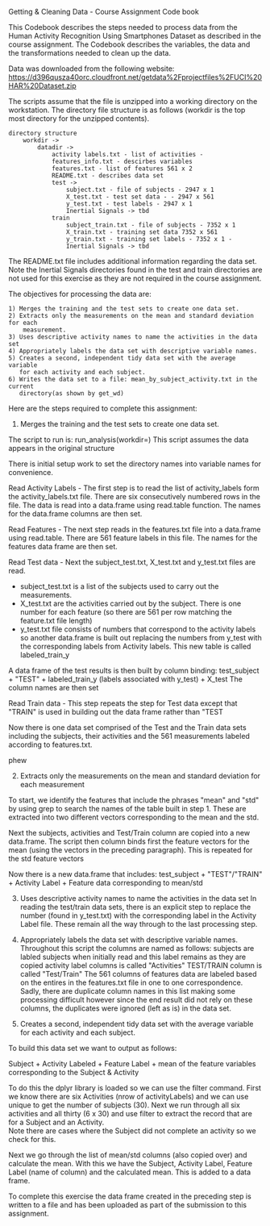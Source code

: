 
Getting & Cleaning Data - Course Assignment
Code book

This Codebook describes the steps needed to process data from the Human Activity 
Recognition Using Smartphones Dataset as described in the course assignment. The Codebook 
describes the variables, the data and the transformations needed to clean up the data. 

Data was downloaded from the following website: 
  https://d396qusza40orc.cloudfront.net/getdata%2Fprojectfiles%2FUCI%20HAR%20Dataset.zip 

The scripts assume that the file is unzipped into a working directory on the workstation. 
The directory file structure is as follows (workdir is the top most directory for the 
unzipped contents). 
	
	directory structure
		workdir -> 
			datadir -> 		
				activity labels.txt - list of activities -
				features_info.txt - descirbes variables 
				features.txt - list of features 561 x 2
				README.txt - describes data set
				test -> 
					subject.txt - file of subjects - 2947 x 1
					X_test.txt - test set data - - 2947 x 561
					y_test.txt - test labels - 2947 x 1 
					Inertial Signals -> tbd
				train
					subject_train.txt - file of subjects - 7352 x 1
					X_train.txt - training set data 7352 x 561
					y_train.txt - training set labels - 7352 x 1 -
					Inertial Signals -> tbd
	
The README.txt file includes additional information regarding the data set. 
Note the Inertial Signals directories found in the test and train directories are not used
for this exercise as they are not required in the course assignment. 

The objectives for processing the data are: 

    1) Merges the training and the test sets to create one data set.
    2) Extracts only the measurements on the mean and standard deviation for each 
    	measurement. 
    3) Uses descriptive activity names to name the activities in the data set
    4) Appropriately labels the data set with descriptive variable names. 
    5) Creates a second, independent tidy data set with the average variable
       for each activity and each subject.
    6) Writes the data set to a file: mean_by_subject_activity.txt in the current 
       directory(as shown by get_wd) 

Here are the steps required to complete this assignment: 
				
1) Merges the training and the test sets to create one data set.

The script to run is: run_analysis(workdir=<directory where files were unzipped>)
This script assumes the data appears in the original structure

There is initial setup work to set the directory names into variable names for convenience.

Read Activity Labels - The first step is to read the list of activity_labels form the 
activity_labels.txt file. There are six consecutively numbered rows in the file. The 
data is read into a data.frame using read.table function. The names for the data.frame
columns are then set.

Read Features - The next step reads in the features.txt file into a data.frame using 
read.table. There are 561 feature labels in this file. The names for the features data
frame are then set.

Read Test data - Next the subject_test.txt, X_test.txt and y_test.txt files are read. 

*  subject_test.txt is a list of the subjects used to carry out the measurements. 
*  X_test.txt are the activities carried out by the subject. There is one number for each 
feature (so there are 561 per row matching the feature.txt file length)
* y_test.txt file consists of numbers that correspond to the activity labels so 
another data.frame is built out replacing the numbers from y_test with the corresponding
labels from Activity labels.  This new table is called labeled_train_y

A data frame of the test results is then built by column binding:
   test_subject + "TEST" + labeled_train_y (labels associated with y_test) + X_test 
The column names are then set

Read Train data - This step repeats the step for Test data except that "TRAIN" is used in
building out the data frame rather than "TEST

Now there is one data set comprised of the Test and the Train data sets including the
subjects, their activities and the 561 measurements labeled according to features.txt.

phew

2) Extracts only the measurements on the mean and standard deviation for each measurement

To start, we identify the features that include the phrases "mean" and "std" by using
grep to search the names of the table built in step 1. These are extracted into two 
different vectors corresponding to the mean and the std. 

Next the subjects, activities and Test/Train column are copied into a new data.frame. 
The script then column binds first the feature vectors for the mean (using the vectors
in the preceding paragraph). This is repeated for the std feature vectors 

Now there is a new data.frame that includes:
  test_subject + "TEST"/"TRAIN" + Activity Label + Feature data corresponding to mean/std

3) Uses descriptive activity names to name the activities in the data set
In reading the test/train data sets, there is an explicit step to replace the number (found
in y_test.txt) with the corresponding label in the Activity Label file. These remain all
the way through to the last processing step.

4) Appropriately labels the data set with descriptive variable names. 
Throughout this script the columns are named as follows:
  subjects are labled subjects when initially read and this label remains as they are copied
  activity label columns is called "Activities"
  TEST/TRAIN column is called "Test/Train"
  The 561 columns of features data are labeled based on the entires in the features.txt file
  in one to one correspondence. Sadly, there are duplicate column names in this list making
  some processing difficult however since the end result did not rely on these columns, the
  duplicates were ignored (left as is) in the data set.
  
5) Creates a second, independent tidy data set with the average variable  for each activity 
and each subject.  

To build this data set we want to output as follows:

Subject + Activity Labeled + Feature Label + mean of the feature variables corresponding 
												to the Subject & Activity
												
To do this the dplyr library is loaded so we can use the filter command. 
First we know there are six Activities (nrow of activityLabels) and we can use unique to
get the number of subjects (30). Next we run through all six activities and all thirty
(6 x 30) and use filter to extract the record that are for a Subject and an Activity.  
Note there are cases where the Subject did not complete an activity so we check for this. 

Next we go through the list of mean/std columns (also copied over) and calculate the mean. 
With this we have the Subject, Activity Label, Feature Label (name of column) and the 
calculated mean. This is added to a data frame.

To complete this exercise the data frame created in the preceding step is written to a 
file and has been uploaded as part of the submission to this assignment. 
